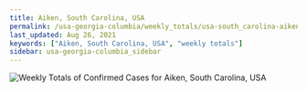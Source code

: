 ```yaml
---
title: Aiken, South Carolina, USA
permalink: /usa-georgia-columbia/weekly_totals/usa-south_carolina-aiken-weekly_totals.html
last_updated: Aug 26, 2021
keywords: ["Aiken, South Carolina, USA", "weekly totals"]
sidebar: usa-georgia-columbia_sidebar
---
```


![Weekly Totals of Confirmed Cases for Aiken, South Carolina, USA](/covid_tracker/images/graphs/usa-south_carolina-aiken-weekly_totals_graph.png)
